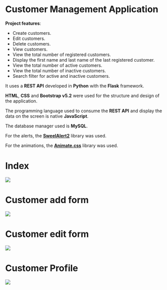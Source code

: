 # Customer Management Application

**Project features**:

- Create customers.
- Edit customers.
- Delete customers.
- View customers.
- View the total number of registered customers.
- Display the first name and last name of the last registered customer.
- View the total number of active customers.
- View the total number of inactive customers.
- Search filter for active and inactive customers.

It uses a **REST API** developed in **Python** with the **Flask** framework.

**HTML**, **CSS** and **Bootstrap v5.2** were used for the structure and design of the application.

The programming language used to consume the **REST API** and display the data on the screen is native **JavaScript**.

The database manager used is **MySQL**.

For the alerts, the **[SweelAlert2](https://sweetalert2.github.io/)** library was used.

For the animations, the **[Animate.css](https://animate.style/)** library was used.

# Index

![](https://i.imgur.com/O8yfCFl.png)

# Customer add form

![](https://i.imgur.com/DsiwUb0.png)

# Customer edit form

![](https://i.imgur.com/COru1yE.png)

# Customer Profile

![](https://i.imgur.com/x4TG4Ze.png)
